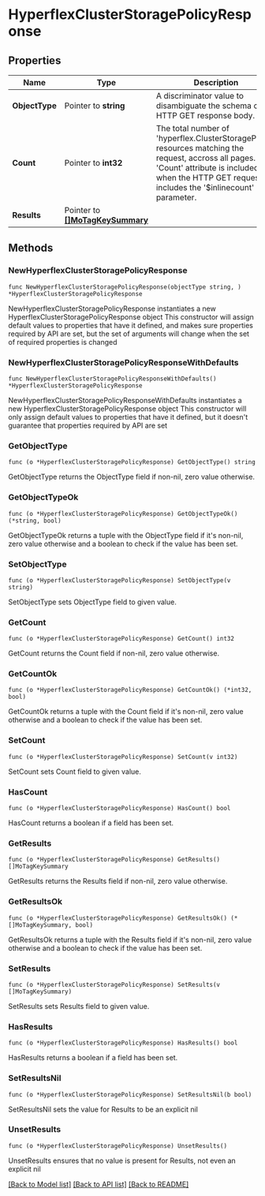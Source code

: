 # HyperflexClusterStoragePolicyResponse

## Properties

Name | Type | Description | Notes
------------ | ------------- | ------------- | -------------
**ObjectType** | Pointer to **string** | A discriminator value to disambiguate the schema of a HTTP GET response body. | 
**Count** | Pointer to **int32** | The total number of &#39;hyperflex.ClusterStoragePolicy&#39; resources matching the request, accross all pages. The &#39;Count&#39; attribute is included when the HTTP GET request includes the &#39;$inlinecount&#39; parameter. | [optional] 
**Results** | Pointer to [**[]MoTagKeySummary**](MoTagKeySummary.md) |  | [optional] 

## Methods

### NewHyperflexClusterStoragePolicyResponse

`func NewHyperflexClusterStoragePolicyResponse(objectType string, ) *HyperflexClusterStoragePolicyResponse`

NewHyperflexClusterStoragePolicyResponse instantiates a new HyperflexClusterStoragePolicyResponse object
This constructor will assign default values to properties that have it defined,
and makes sure properties required by API are set, but the set of arguments
will change when the set of required properties is changed

### NewHyperflexClusterStoragePolicyResponseWithDefaults

`func NewHyperflexClusterStoragePolicyResponseWithDefaults() *HyperflexClusterStoragePolicyResponse`

NewHyperflexClusterStoragePolicyResponseWithDefaults instantiates a new HyperflexClusterStoragePolicyResponse object
This constructor will only assign default values to properties that have it defined,
but it doesn't guarantee that properties required by API are set

### GetObjectType

`func (o *HyperflexClusterStoragePolicyResponse) GetObjectType() string`

GetObjectType returns the ObjectType field if non-nil, zero value otherwise.

### GetObjectTypeOk

`func (o *HyperflexClusterStoragePolicyResponse) GetObjectTypeOk() (*string, bool)`

GetObjectTypeOk returns a tuple with the ObjectType field if it's non-nil, zero value otherwise
and a boolean to check if the value has been set.

### SetObjectType

`func (o *HyperflexClusterStoragePolicyResponse) SetObjectType(v string)`

SetObjectType sets ObjectType field to given value.


### GetCount

`func (o *HyperflexClusterStoragePolicyResponse) GetCount() int32`

GetCount returns the Count field if non-nil, zero value otherwise.

### GetCountOk

`func (o *HyperflexClusterStoragePolicyResponse) GetCountOk() (*int32, bool)`

GetCountOk returns a tuple with the Count field if it's non-nil, zero value otherwise
and a boolean to check if the value has been set.

### SetCount

`func (o *HyperflexClusterStoragePolicyResponse) SetCount(v int32)`

SetCount sets Count field to given value.

### HasCount

`func (o *HyperflexClusterStoragePolicyResponse) HasCount() bool`

HasCount returns a boolean if a field has been set.

### GetResults

`func (o *HyperflexClusterStoragePolicyResponse) GetResults() []MoTagKeySummary`

GetResults returns the Results field if non-nil, zero value otherwise.

### GetResultsOk

`func (o *HyperflexClusterStoragePolicyResponse) GetResultsOk() (*[]MoTagKeySummary, bool)`

GetResultsOk returns a tuple with the Results field if it's non-nil, zero value otherwise
and a boolean to check if the value has been set.

### SetResults

`func (o *HyperflexClusterStoragePolicyResponse) SetResults(v []MoTagKeySummary)`

SetResults sets Results field to given value.

### HasResults

`func (o *HyperflexClusterStoragePolicyResponse) HasResults() bool`

HasResults returns a boolean if a field has been set.

### SetResultsNil

`func (o *HyperflexClusterStoragePolicyResponse) SetResultsNil(b bool)`

 SetResultsNil sets the value for Results to be an explicit nil

### UnsetResults
`func (o *HyperflexClusterStoragePolicyResponse) UnsetResults()`

UnsetResults ensures that no value is present for Results, not even an explicit nil

[[Back to Model list]](../README.md#documentation-for-models) [[Back to API list]](../README.md#documentation-for-api-endpoints) [[Back to README]](../README.md)


